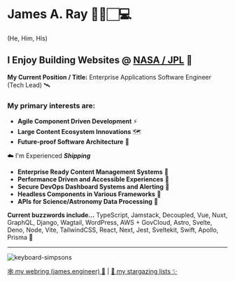 # James A. Ray 👨🐐🏻‍💻 
(He, Him, His)

## I Enjoy Building Websites @ [**NASA / JPL**](https://www.jpl.nasa.gov)  🏢

**My Current Position / Title:** Enterprise Applications Software Engineer (Tech Lead)  🛰

### My primary interests are:
- **Agile Component Driven Development**  ⚡️
- **Large Content Ecosystem Innovations**  🗺
- **Future-proof Software Architecture**  🔮

☁️ I'm Experienced **_Shipping_** 
- **Enterprise Ready Content Management Systems**  🎃
- **Performance Driven and Accessible Experiences**  🧏
- **Secure DevOps Dashboard Systems and Alerting**  🚨
- **Headless Components in Various Frameworks**  🧠
- **APIs for Science/Astronomy Data Processing**  📡

**Current buzzwords include...** TypeScript, Jamstack, Decoupled, Vue, Nuxt, GraphQL, Django, Wagtail, WordPress, AWS + GovCloud, Astro, Svelte, Deno, Node, Vite, TailwindCSS, React, Next, Jest, Sveltekit, Swift, Apollo, Prisma 🤖️

----

![keyboard-simpsons](https://user-images.githubusercontent.com/1471894/180178352-1720e97a-1f98-401c-947e-d9dab25ef4f3.gif)

 [🕸 my webring (james.engineer) 💍](https://www.james.engineer) | [🌠 my stargazing lists ✨](https://github.com/jamesray?tab=stars)
